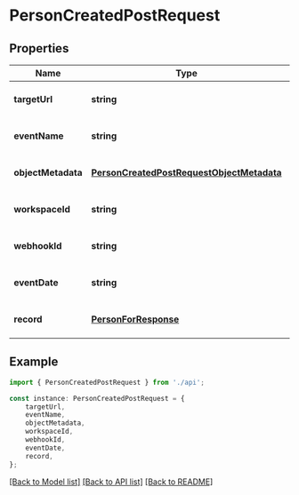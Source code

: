 # PersonCreatedPostRequest


## Properties

Name | Type | Description | Notes
------------ | ------------- | ------------- | -------------
**targetUrl** | **string** |  | [optional] [default to undefined]
**eventName** | **string** |  | [optional] [default to undefined]
**objectMetadata** | [**PersonCreatedPostRequestObjectMetadata**](PersonCreatedPostRequestObjectMetadata.md) |  | [optional] [default to undefined]
**workspaceId** | **string** |  | [optional] [default to undefined]
**webhookId** | **string** |  | [optional] [default to undefined]
**eventDate** | **string** |  | [optional] [default to undefined]
**record** | [**PersonForResponse**](PersonForResponse.md) |  | [optional] [default to undefined]

## Example

```typescript
import { PersonCreatedPostRequest } from './api';

const instance: PersonCreatedPostRequest = {
    targetUrl,
    eventName,
    objectMetadata,
    workspaceId,
    webhookId,
    eventDate,
    record,
};
```

[[Back to Model list]](../README.md#documentation-for-models) [[Back to API list]](../README.md#documentation-for-api-endpoints) [[Back to README]](../README.md)
